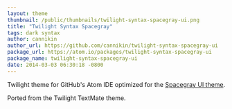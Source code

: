 ```yaml
---
layout: theme
thumbnail: /public/thumbnails/twilight-syntax-spacegray-ui.png
title: "Twilight Syntax Spacegray"
tags: dark syntax
author: cannikin
author_url: https://github.com/cannikin/twilight-syntax-spacegray-ui
package_url: https://atom.io/packages/twilight-syntax-spacegray-ui
package_name: twilight-syntax-spacegray-ui
date: 2014-03-03 06:30:18 -0800
---
```

Twilight theme for GitHub's Atom IDE optimized for the [Spacegray UI theme](http://atom.io/packages/spacegray-dark-ui).

Ported from the Twilight TextMate theme.
